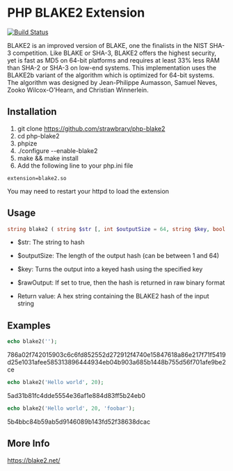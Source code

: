 PHP BLAKE2 Extension
============================

[![Build Status](https://travis-ci.org/strawbrary/php-blake2.svg?branch=master)](https://travis-ci.org/strawbrary/php-blake2)

BLAKE2 is an improved version of BLAKE, one the finalists in the NIST SHA-3 competition. Like BLAKE or SHA-3, BLAKE2 offers the highest security, yet is fast as MD5 on 64-bit platforms and requires at least 33% less RAM than SHA-2 or SHA-3 on low-end systems. This implementation uses the BLAKE2b variant of the algorithm which is optimized for 64-bit systems. The algorithm was designed by Jean-Philippe Aumasson, Samuel Neves, Zooko Wilcox-O'Hearn, and Christian Winnerlein.

Installation
------------
1. git clone https://github.com/strawbrary/php-blake2
1. cd php-blake2
1. phpize
1. ./configure --enable-blake2
1. make && make install
1. Add the following line to your php.ini file

```
extension=blake2.so
```

You may need to restart your httpd to load the extension

Usage
----
```php
string blake2 ( string $str [, int $outputSize = 64, string $key, bool $rawOutput = false ] )
```

* $str: The string to hash
* $outputSize: The length of the output hash (can be between 1 and 64)
* $key: Turns the output into a keyed hash using the specified key
* $rawOutput: If set to true, then the hash is returned in raw binary format

* Return value: A hex string containing the BLAKE2 hash of the input string

Examples
--------
```php
echo blake2('');
```

786a02f742015903c6c6fd852552d272912f4740e15847618a86e217f71f5419d25e1031afee585313896444934eb04b903a685b1448b755d56f701afe9be2ce

```php
echo blake2('Hello world', 20);
```

5ad31b81fc4dde5554e36af1e884d83ff5b24eb0

```php
echo blake2('Hello world', 20, 'foobar');
```

5b4bbc84b59ab5d9146089b143fd52f38638dcac

More Info
---------
https://blake2.net/